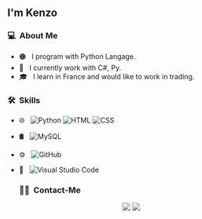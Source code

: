 <h2>I'm Kenzo</h2>

<h3> 💻 &nbsp;About Me </h3>

- 🟠 &nbsp; I program with Python Langage.
- 🧰 &nbsp; I currently work with C#, Py.
- 🎓 &nbsp; I learn in France and would like to work in trading.

<h3> 🛠 &nbsp;Skills</h3>

- 🌐 &nbsp;
  ![Python](https://img.shields.io/badge/-Python-333333?style=flat&logo=Python)
  ![HTML](https://img.shields.io/badge/-HTML-333333?style=flat&logo=HTML5)
  ![CSS](https://img.shields.io/badge/-CSS-333333?style=flat&logo=CSS3&logoColor=1572B6)

- 🛢 &nbsp;
  ![MySQL](https://img.shields.io/badge/-MySQL-333333?style=flat&logo=mysql)
- ⚙️ &nbsp;
  ![GitHub](https://img.shields.io/badge/-GitHub-333333?style=flat&logo=github)
- 🔧 &nbsp;
  ![Visual Studio Code](https://img.shields.io/badge/-Visual%20Studio%20Code-333333?style=flat&logo=visual-studio-code&logoColor=007ACC)

  
  <h3> 🤝🏻 &nbsp;Contact-Me </h3>
  
<p align="center">
<a href="https://discord.gg/WHjScd8vpb"><img src="https://img.shields.io/badge/-Discord%20Server-0077B5?style=flat-square&logo=Discord&logoColor=white"/></a>
<a href="mailto:kenzosoreze@icloud.com"><img src="https://img.shields.io/badge/-kenzosoreze@icloud.com-D14836?style=flat-square&logo=Gmail&logoColor=white"/></a>
